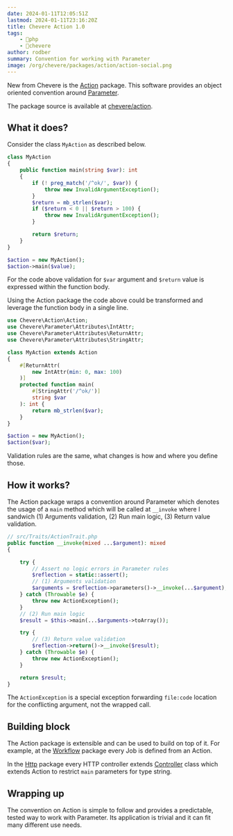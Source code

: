 ```yaml
---
date: 2024-01-11T12:05:51Z
lastmod: 2024-01-11T23:16:20Z
title: Chevere Action 1.0
tags:
    - 🐘php
    - 🥑chevere
author: rodber
summary: Convention for working with Parameter
image: /org/chevere/packages/action/action-social.png
---
```


New from Chevere is the [Action](https://chevere.org/packages/action) package. This software provides an object oriented convention around [Parameter](https://chevere.org/packages/parameter).

The package source is available at [chevere/action](https://github.com/chevere/action).

## What it does?

Consider the class `MyAction` as described below.

```php
class MyAction
{
    public function main(string $var): int
    {
        if (! preg_match('/^ok/', $var)) {
            throw new InvalidArgumentException();
        }
        $return = mb_strlen($var);
        if ($return < 0 || $return > 100) {
            throw new InvalidArgumentException();
        }

        return $return;
    }
}

$action = new MyAction();
$action->main($value);
```

For the code above validation for `$var` argument and `$return` value is expressed within the function body.

Using the Action package the code above could be transformed and leverage the function body in a single line.

```php
use Chevere\Action\Action;
use Chevere\Parameter\Attributes\IntAttr;
use Chevere\Parameter\Attributes\ReturnAttr;
use Chevere\Parameter\Attributes\StringAttr;

class MyAction extends Action
{
    #[ReturnAttr(
        new IntAttr(min: 0, max: 100)
    )]
    protected function main(
        #[StringAttr('/^ok/')]
        string $var
    ): int {
        return mb_strlen($var);
    }
}

$action = new MyAction();
$action($var);
```

Validation rules are the same, what changes is how and where you define those.

## How it works?

The Action package wraps a convention around Parameter which denotes the usage of a `main` method which will be called at `__invoke` where I sandwich (1) Arguments validation, (2) Run main logic, (3) Return value validation.

```php
// src/Traits/ActionTrait.php
public function __invoke(mixed ...$argument): mixed
{

    try {
        // Assert no logic errors in Parameter rules
        $reflection = static::assert();
        // (1) Arguments validation
        $arguments = $reflection->parameters()->__invoke(...$argument);
    } catch (Throwable $e) {
        throw new ActionException();
    }
    // (2) Run main logic
    $result = $this->main(...$arguments->toArray());

    try {
        // (3) Return value validation
        $reflection->return()->__invoke($result);
    } catch (Throwable $e) {
        throw new ActionException();
    }

    return $result;
}
```

The `ActionException` is a special exception forwarding `file:code` location for the conflicting argument, not the wrapped call.

## Building block

The Action package is extensible and can be used to build on top of it. For example, at the [Workflow](https://chevere.org/packages/workflow) package every Job is defined from an Action.

In the [Http](https://chevere.org/packages/http) package every HTTP controller extends [Controller](https://chevere.org/packages/action.html#controller) class which extends Action to restrict `main` parameters for type string.

## Wrapping up

The convention on Action is simple to follow and provides a predictable, tested way to work with Parameter. Its application is trivial and it can fit many different use needs.
